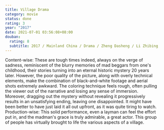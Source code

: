 ```yaml
---
title: Village Drama
category: movie
status: done
rating: 3
year: "2017"
date: 2021-07-01 03:56:08+08:00
douban:
  rating: 8
  subtitle: 2017 / Mainland China / Drama / Zheng Dasheng / Li Zhibing, Liang Chunzhu
---
```


Content-wise: These are tough times indeed, always on the verge of sadness, reminiscent of the blurry memories of mad beggars from one's childhood, their stories turning into an eternal historic mystery 20 years later. However, the poor quality of the picture, along with overly technical elements, make the combination of black-and-white footage and aerial shots extremely awkward. The coloring technique feels rough, often pulling the viewer out of the narrative and losing any sense of immersion. Moreover, dragging out the mystery without revealing it progressively results in an unsatisfying ending, leaving one disappointed. It might have been better to have just laid it all out upfront, as it was quite tiring to watch. Production-wise: This solid performance, even a layman can feel the effort put in, and the madman's grace is truly admirable, a great actor. This group of people has virtually brought to life the various aspects of a village.
